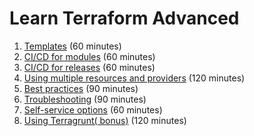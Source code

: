 # Learn Terraform Advanced

1. [Templates](1-templates.md) (60 minutes)
2. [CI/CD for modules](2-cicd-for-modules.md) (60 minutes)
3. [CI/CD for releases](3-cicd-for-releases.md) (60 minutes)
4. [Using multiple resources and providers](4-multiple-resources.md) (120 minutes)
5. [Best practices](5-best-practices.md) (90 minutes)
6. [Troubleshooting](6-troubleshooting.md) (90 minutes)
7. [Self-service options](7-self-service.md) (60 minutes)
8. [Using Terragrunt( bonus)](8-terragrunt.md) (120 minutes)
